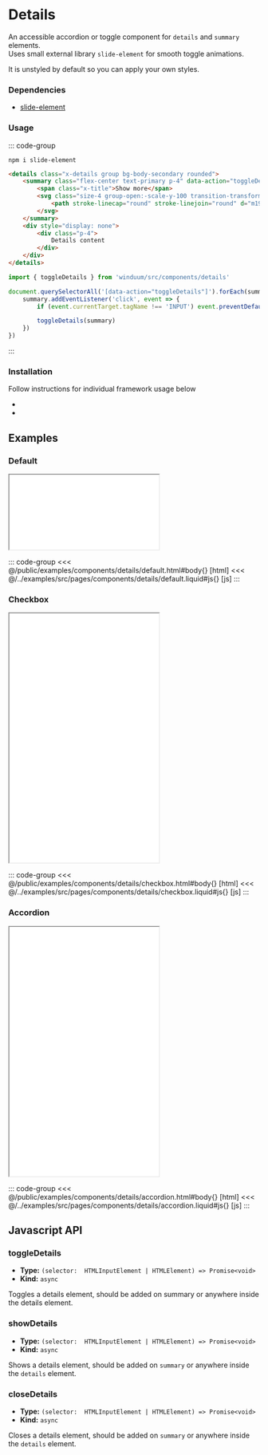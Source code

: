 # Details

An accessible accordion or toggle component for `details` and `summary` elements.<br>
Uses small external library `slide-element` for smooth toggle animations.

It is unstyled by default so you can apply your own styles.

<ViewSourceGh href="https://github.com/winduum/winduum/blob/next/src/components/details" />

### Dependencies

* [slide-element](https://www.npmjs.com/package/slide-element)

### Usage
::: code-group
```shell
npm i slide-element
```
```html
<details class="x-details group bg-body-secondary rounded">
    <summary class="flex-center text-primary p-4" data-action="toggleDetails">
        <span class="x-title">Show more</span>
        <svg class="size-4 group-open:-scale-y-100 transition-transform" fill="none" viewBox="0 0 24 24" stroke-width="2.5" stroke="currentColor">
            <path stroke-linecap="round" stroke-linejoin="round" d="m19.5 8.25-7.5 7.5-7.5-7.5" />
        </svg>
    </summary>
    <div style="display: none">
        <div class="p-4">
            Details content
        </div>
    </div>
</details>
```
```js
import { toggleDetails } from 'winduum/src/components/details'

document.querySelectorAll('[data-action="toggleDetails"]').forEach(summary => {
    summary.addEventListener('click', event => {
        if (event.currentTarget.tagName !== 'INPUT') event.preventDefault()

        toggleDetails(summary)
    })
})
```
:::

### Installation
Follow instructions for individual framework usage below

* <LinkGh name="winduum" url="https://github.com/winduum/winduum/blob/next/src/components/details" />
* <LinkGh name="winduum-stimulus" url="https://github.com/winduum/winduum-stimulus/tree/main/components/details" />

## Examples

### Default

<iframe onload="this.style.visibility = 'visible';" src="/examples/components/details/default.html"></iframe>

::: code-group
<<< @/public/examples/components/details/default.html#body{} [html]
<<< @/../examples/src/pages/components/details/default.liquid#js{} [js]
:::

### Checkbox

<iframe onload="this.style.visibility = 'visible';" src="/examples/components/details/checkbox.html" style="height: 500px;"></iframe>

::: code-group
<<< @/public/examples/components/details/checkbox.html#body{} [html]
<<< @/../examples/src/pages/components/details/checkbox.liquid#js{} [js]
:::

### Accordion

<iframe onload="this.style.visibility = 'visible';" src="/examples/components/details/accordion.html" style="height: 500px;"></iframe>

::: code-group
<<< @/public/examples/components/details/accordion.html#body{} [html]
<<< @/../examples/src/pages/components/details/accordion.liquid#js{} [js]
:::


## Javascript API

### toggleDetails

* **Type:** `(selector:  HTMLInputElement | HTMLElement) => Promise<void>`
* **Kind:** `async`

Toggles a details element, should be added on summary or anywhere inside the details element.

### showDetails

* **Type:** `(selector:  HTMLInputElement | HTMLElement) => Promise<void>`
* **Kind:** `async`

Shows a details element, should be added on `summary` or anywhere inside the `details` element.

### closeDetails

* **Type:** `(selector:  HTMLInputElement | HTMLElement) => Promise<void>`
* **Kind:** `async`

Closes a details element, should be added on `summary` or anywhere inside the `details` element.
